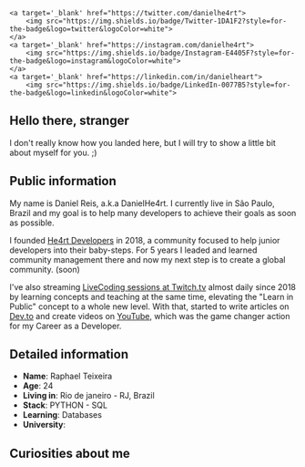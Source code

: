 <div>

    <a target='_blank' href="https://twitter.com/danielhe4rt">
        <img src="https://img.shields.io/badge/Twitter-1DA1F2?style=for-the-badge&logo=twitter&logoColor=white">
    </a>
    <a target='_blank' href="https://instagram.com/danielhe4rt">
        <img src="https://img.shields.io/badge/Instagram-E4405F?style=for-the-badge&logo=instagram&logoColor=white">
    </a>
    <a target='_blank' href="https://linkedin.com/in/danielheart">
        <img src="https://img.shields.io/badge/LinkedIn-0077B5?style=for-the-badge&logo=linkedin&logoColor=white">
</div>

## Hello there, stranger

I don't really know how you landed here, but I will try to show a little bit about myself for you. ;)

## Public information

My name is Daniel Reis, a.k.a DanielHe4rt. I currently live in São Paulo, Brazil and my goal is to help many developers to achieve their goals as soon as possible.

I founded [He4rt Developers](https://github.com/he4rt) in 2018, a community focused to help junior developers into their baby-steps. For 5 years I leaded and learned community management there and now my next step is to create a global community. (soon)

I've also streaming [LiveCoding sessions at Twitch.tv](https://twitch.tv/danielhe4rt) almost daily since 2018 by learning concepts and teaching at the same time, elevating the "Learn in Public" concept to a whole new level. With that, started to write articles on [Dev.to](https://dev.to/danielhe4rt) and create videos on [YouTube](https://youtube.com/danielhe4rt), which was the  game changer action for my Career as a Developer. 

## Detailed information

* **Name**: Raphael Teixeira
* **Age**: 24
* **Living in**: Rio de janeiro - RJ, Brazil
* **Stack**:  PYTHON - SQL
* **Learning**: Databases
* **University**: 

## Curiosities about me

